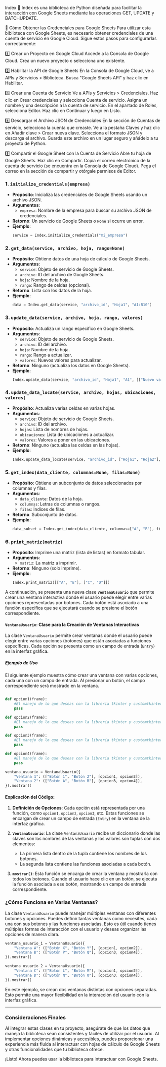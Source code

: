 Index 📌
Index es una biblioteca de Python diseñada para facilitar la interacción con Google Sheets mediante las operaciones GET, UPDATE y BATCHUPDATE.

📌 Cómo Obtener las Credenciales para Google Sheets
Para utilizar esta biblioteca con Google Sheets, es necesario obtener credenciales de una cuenta de servicio en Google Cloud. Sigue estos pasos para configurarlas correctamente:

1️⃣ Crear un Proyecto en Google Cloud
Accede a la Consola de Google Cloud.
Crea un nuevo proyecto o selecciona uno existente.

2️⃣ Habilitar la API de Google Sheets
En la Consola de Google Cloud, ve a APIs y Servicios > Biblioteca.
Busca "Google Sheets API" y haz clic en Habilitar.

3️⃣ Crear una Cuenta de Servicio
Ve a APIs y Servicios > Credenciales.
Haz clic en Crear credenciales y selecciona Cuenta de servicio.
Asigna un nombre y una descripción a la cuenta de servicio.
En el apartado de Roles, selecciona Editor.
Haz clic en Continuar y luego en Listo.

4️⃣ Descargar el Archivo JSON de Credenciales
En la sección de Cuentas de servicio, selecciona la cuenta que creaste.
Ve a la pestaña Claves y haz clic en Añadir clave > Crear nueva clave.
Selecciona el formato JSON y descarga el archivo.
Guarda este archivo en un lugar seguro y añádelo a tu proyecto de Python.

5️⃣ Compartir el Google Sheet con la Cuenta de Servicio
Abre tu hoja de Google Sheets.
Haz clic en Compartir.
Copia el correo electrónico de la cuenta de servicio (se encuentra en la Consola de Google Cloud).
Pega el correo en la sección de compartir y otórgale permisos de Editor.


### 1. **`initialize_credentials(empresa)`**
   - **Propósito**: Inicializa las credenciales de Google Sheets usando un archivo JSON.
   - **Argumentos**:
     - `empresa`: Nombre de la empresa para buscar su archivo JSON de credenciales.
   - **Retorno**: Un servicio de Google Sheets o `None` si ocurre un error.
   - **Ejemplo**:
     ```python
     service = Index.initialize_credentials("mi_empresa")
     ```

### 2. **`get_data(service, archivo, hoja, rango=None)`**
   - **Propósito**: Obtiene datos de una hoja de cálculo de Google Sheets.
   - **Argumentos**:
     - `service`: Objeto de servicio de Google Sheets.
     - `archivo`: ID del archivo de Google Sheets.
     - `hoja`: Nombre de la hoja.
     - `rango`: Rango de celdas (opcional).
   - **Retorno**: Lista con los datos de la hoja.
   - **Ejemplo**:
     ```python
     data = Index.get_data(service, "archivo_id", "Hoja1", "A1:B10")
     ```

### 3. **`update_data(service, archivo, hoja, rango, valores)`**
   - **Propósito**: Actualiza un rango específico en Google Sheets.
   - **Argumentos**:
     - `service`: Objeto de servicio de Google Sheets.
     - `archivo`: ID del archivo.
     - `hoja`: Nombre de la hoja.
     - `rango`: Rango a actualizar.
     - `valores`: Nuevos valores para actualizar.
   - **Retorno**: Ninguno (actualiza los datos en Google Sheets).
   - **Ejemplo**:
     ```python
     Index.update_data(service, "archivo_id", "Hoja1", "A1", [["Nuevo valor"]])
     ```

### 4. **`update_data_locate(service, archivo, hojas, ubicaciones, valores)`**
   - **Propósito**: Actualiza varias celdas en varias hojas.
   - **Argumentos**:
     - `service`: Objeto de servicio de Google Sheets.
     - `archivo`: ID del archivo.
     - `hojas`: Lista de nombres de hojas.
     - `ubicaciones`: Lista de ubicaciones a actualizar.
     - `valores`: Valores a poner en las ubicaciones.
   - **Retorno**: Ninguno (actualiza las celdas en las hojas).
   - **Ejemplo**:
     ```python
     Index.update_data_locate(service, "archivo_id", ["Hoja1", "Hoja2"], ["A1", "B2"], [["Valor1"], ["Valor2"]])
     ```

### 5. **`get_index(data_cliente, columnas=None, filas=None)`**
   - **Propósito**: Obtiene un subconjunto de datos seleccionados por columnas y filas.
   - **Argumentos**:
     - `data_cliente`: Datos de la hoja.
     - `columnas`: Letras de columnas o rangos.
     - `filas`: Índices de filas.
   - **Retorno**: Subconjunto de datos.
   - **Ejemplo**:
     ```python
     data_subset = Index.get_index(data_cliente, columnas=["A", "B"], filas=[1, 2])
     ```

### 6. **`print_matriz(matriz)`**
   - **Propósito**: Imprime una matriz (lista de listas) en formato tabular.
   - **Argumentos**:
     - `matriz`: La matriz a imprimir.
   - **Retorno**: Ninguno (solo imprime).
   - **Ejemplo**:
     ```python
     Index.print_matriz([["A", "B"], ["C", "D"]])
     ```

A continuación, se presenta una nueva clase **`VentanaUsuario`** que permite crear una ventana interactiva donde el usuario puede elegir entre varias opciones representadas por botones. Cada botón está asociado a una función específica que se ejecutará cuando se presione el botón correspondiente.

#### **`VentanaUsuario`**: Clase para la Creación de Ventanas Interactivas

La clase `VentanaUsuario` permite crear ventanas donde el usuario puede elegir entre varias opciones (botones) que están asociadas a funciones específicas. Cada opción se presenta como un campo de entrada (`Entry`) en la interfaz gráfica. 

##### Ejemplo de Uso

El siguiente ejemplo muestra cómo crear una ventana con varias opciones, cada una con un campo de entrada. Al presionar un botón, el campo correspondiente será mostrado en la ventana.

```python

def opcion1(frame):
    #El manejo de lo que deseas con la libreria tkinter y customtkinter.
    pass

def opcion2(frame):
    #El manejo de lo que deseas con la libreria tkinter y customtkinter.
    pass

def opcion3(frame):
    #El manejo de lo que deseas con la libreria tkinter y customtkinter.
    pass

def opcion4(frame):
    #El manejo de lo que deseas con la libreria tkinter y customtkinter.
    pass

ventana_usuario = VentanaUsuario({
    "Ventana 1": (["Botón 1", "Botón 2"], [opcion1, opcion2]),
    "Ventana 2": (["Botón A", "Botón B"], [opcion3, opcion4]),
}).mostrar()
```

#### Explicación del Código:

1. **Definición de Opciones**: Cada opción está representada por una función, como `opcion1`, `opcion2`, `opcion3`, etc. Estas funciones se encargan de crear un campo de entrada (`Entry`) en la ventana de la interfaz gráfica.

2. **`VentanaUsuario`**: La clase `VentanaUsuario` recibe un diccionario donde las claves son los nombres de las ventanas y los valores son tuplas con dos elementos:
    - La primera lista dentro de la tupla contiene los nombres de los botones.
    - La segunda lista contiene las funciones asociadas a cada botón.
    
3. **`mostrar()`**: Esta función se encarga de crear la ventana y mostrarla con todos los botones. Cuando el usuario hace clic en un botón, se ejecuta la función asociada a ese botón, mostrando un campo de entrada correspondiente.

### ¿Cómo Funciona en Varias Ventanas?

La clase `VentanaUsuario` puede manejar múltiples ventanas con diferentes botones y opciones. Puedes definir tantas ventanas como necesites, cada una con sus botones y las funciones asociadas. Esto es útil cuando tienes múltiples formas de interacción con el usuario y deseas organizar las opciones de manera clara.

```python
ventana_usuario_1 = VentanaUsuario({
    "Ventana A": (["Botón X", "Botón Y"], [opcion1, opcion2]),
    "Ventana B": (["Botón P", "Botón Q"], [opcion3, opcion4]),
}).mostrar()

ventana_usuario_2 = VentanaUsuario({
    "Ventana C": (["Botón L", "Botón M"], [opcion1, opcion2]),
    "Ventana D": (["Botón N", "Botón O"], [opcion3, opcion4]),
}).mostrar()
```

En este ejemplo, se crean dos ventanas distintas con opciones separadas. Esto permite una mayor flexibilidad en la interacción del usuario con la interfaz gráfica.

---

### Consideraciones Finales

Al integrar estas clases en tu proyecto, asegúrate de que los datos que maneja la biblioteca sean consistentes y fáciles de utilizar por el usuario. Al implementar opciones dinámicas y accesibles, puedes proporcionar una experiencia más fluida al interactuar con hojas de cálculo de Google Sheets y otras funcionalidades que tu biblioteca ofrece.

¡Listo! Ahora puedes usar la biblioteca para interactuar con Google Sheets.